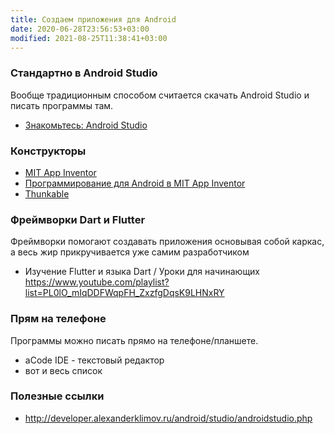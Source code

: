 ```yaml
---
title: Создаем приложения для Android
date: 2020-06-28T23:56:53+03:00
modified: 2021-08-25T11:38:41+03:00
---
```


### Стандартно в Android Studio
Вообще традиционным способом считается скачать Android Studio и писать программы там. 
- [Знакомьтесь: Android Studio](http://developer.alexanderklimov.ru/android/studio/androidstudio.php)

### Конструкторы
- [MIT App Inventor](http://appinventor.mit.edu/)
- [Программирование для Android в MIT App Inventor](https://www.youtube.com/watch?v=O1WqqzZ56v0&list=PLiXXnd7WHCGwZQk2EkTCUw1rmSNoUjlYQ&index=9)
- [Thunkable ](https://thunkable.com/#/)


### Фреймворки Dart и Flutter
Фреймворки помогают создавать приложения основывая собой каркас, а весь жир прикручивается уже самим разработчиком
- Изучение Flutter и языка Dart / Уроки для начинающих <https://www.youtube.com/playlist?list=PL0lO_mIqDDFWqpFH_ZxzfgDqsK9LHNxRY> 

### Прям на телефоне
Программы можно писать прямо на телефоне/планшете.
- aCode IDE - текстовый редактор
- вот и весь список

### Полезные ссылки
- <http://developer.alexanderklimov.ru/android/studio/androidstudio.php>
